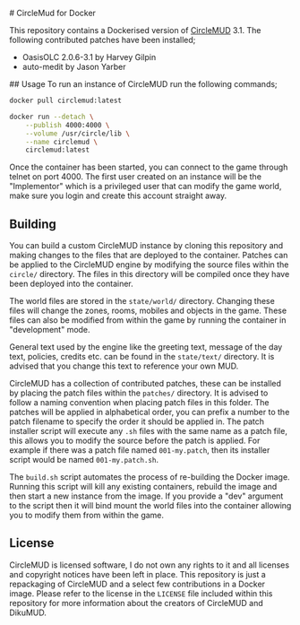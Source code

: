 # CircleMud for Docker

This repository contains a Dockerised version of [CircleMUD](https://www.circlemud.org/) 3.1. The following contributed patches have been installed;

- OasisOLC 2.0.6-3.1 by Harvey Gilpin
- auto-medit by Jason Yarber

## Usage
To run an instance of CircleMUD run the following commands;

```bash
docker pull circlemud:latest

docker run --detach \
	--publish 4000:4000 \
	--volume /usr/circle/lib \
	--name circlemud \
	circlemud:latest
```

Once the container has been started, you can connect to the game through telnet on port 4000. The first user created on an instance will be the "Implementor" which is a privileged user that can modify the game world, make sure you login and create this account straight away.

## Building

You can build a custom CircleMUD instance by cloning this repository and making changes to the files that are deployed to the container. Patches can be applied to the CircleMUD engine by modifying the source files within the `circle/` directory. The files in this directory will be compiled once they have been deployed into the container.

The world files are stored in the `state/world/` directory. Changing these files will change the zones, rooms, mobiles and objects in the game. These files can also be modified from within the game by running the container in "development" mode.

General text used by the engine like the greeting text, message of the day text, policies, credits etc. can be found in the `state/text/` directory. It is advised that you change this text to reference your own MUD.

CircleMUD has a collection of contributed patches, these can be installed by placing the patch files within the `patches/` directory. It is advised to follow a naming convention when placing patch files in this folder. The patches will be applied in alphabetical order, you can prefix a number to the patch filename to specify the order it should be applied in. The patch installer script will execute any `.sh` files with the same name as a patch file, this allows you to modify the source before the patch is applied. For example if there was a patch file named `001-my.patch`, then its installer script would be named `001-my.patch.sh`.

The `build.sh` script automates the process of re-building the Docker image. Running this script will kill any existing containers, rebuild the image and then start a new instance from the image. If you provide a "dev" argument to the script then it will bind mount the world files into the container allowing you to modify them from within the game.

## License

CircleMUD is licensed software, I do not own any rights to it and all licenses and copyright notices have been left in place. This repository is just a repackaging of CircleMUD and a select few contributions in a Docker image. Please refer to the license in the `LICENSE` file included within this repository for more information about the creators of CircleMUD and DikuMUD.
